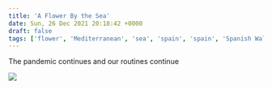 ```yaml
---
title: 'A Flower By the Sea'
date: Sun, 26 Dec 2021 20:18:42 +0000
draft: false
tags: ['flower', 'Mediterranean', 'sea', 'spain', 'spain', 'Spanish Walks', 'stones']
---
```


The pandemic continues and our routines continue

![](https://www.main-vision.com/richard/blog/wp-content/uploads/2021/12/img_8243-768x1024.jpg)